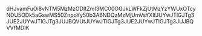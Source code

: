 dHJvamFuOi8vNTM5MzMzODItZmI3MC00OGJkLWFkZjUtMzYzYWUxOTcyNDU5QDk5aGswMS50ZnpoYy50b3A6NDQzMzMjUmVsYXlfJUYwJTlGJTg3JUE2JUYwJTlGJTg3JUJBQVUtJUYwJTlGJTg3JUE2JUYwJTlGJTg3JUJBQVVfMDIK
